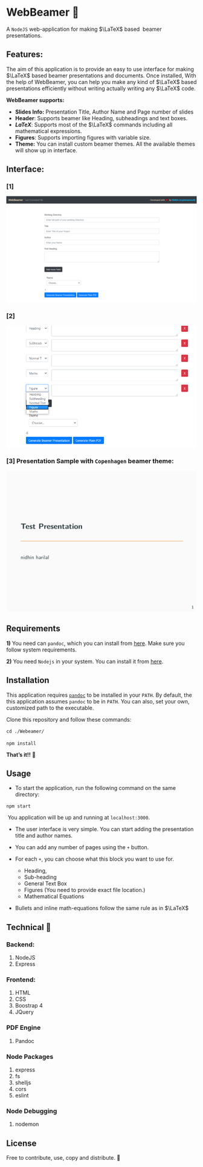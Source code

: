 # WebBeamer :newspaper:

A `NodeJS` web-application  for making $\LaTeX$ based ​ beamer presentations.    

## Features:

The aim of this application is to provide an easy to use interface for making $\LaTeX$ based beamer presentations and documents.  Once installed, With the help of WebBeamer, you can help you make any kind of $\LaTeX$ based presentations efficiently without writing actually writing any $\LaTeX$ code.

**WebBeamer supports:**

* **Slides Info:** Presentation Title, Author Name and Page number of slides
* **Header**: Supports beamer like Heading, subheadings and text boxes. 
* **$LaTeX$**: Supports most of the $\LaTeX$ commands including all mathematical expressions.
* **Figures**: Supports importing figures with variable size.
* **Theme:** You can install custom beamer themes. All the available themes will show up in interface.  

## Interface:

### [1] 

![interface_1](./support_files/interface_1.PNG)



### [2]

![interface_2](./support_files/interface_2.png)



### [3] Presentation Sample with `Copenhagen` beamer theme:

![beamer](./support_files/beamer.PNG)



## Requirements

**1)** You need can `pandoc`, which you can install  from [here](https://pandoc.org/).  Make sure you follow system requirements.

**2)** You need `Nodejs` in your system. You can install it from [here](https://nodejs.org/en/).

## Installation

This application requires [`pandoc`](http://johnmacfarlane.net/pandoc/) to be installed in your `PATH`. By default, the this application assumes `pandoc` to be in `PATH`. You can also, set your own, customized path to the executable.



Clone this repository and follow these commands: 

```she
cd ./Webeamer/

npm install
```

**That’s it!!** :clap:

## Usage

* To start the application, run the following command on the same directory:

```she
npm start
```

​		You application will be up and running at `localhost:3000`.

* The user interface is very simple. You can start adding the presentation title and author names. 
* You can add any number of pages using the `+` button.
* For each `+`, you can choose what this block you want to use for. 
  * Heading,
  * Sub-heading
  * General Text Box 
  * Figures (You need to provide exact file location.)
  * Mathematical Equations

* Bullets and inline math-equations follow the same rule as in $\LaTeX$

## Technical :runner:

### Backend:

1. NodeJS
2. Express  

### Frontend:

1. HTML
2. CSS
3. Boostrap 4
4. JQuery

### PDF Engine

1. Pandoc

### Node Packages

1. express
2. fs
3. shelljs
4. cors
5. eslint

### Node Debugging ​​

1. nodemon

## License

Free to contribute, use, copy and distribute. 💸

